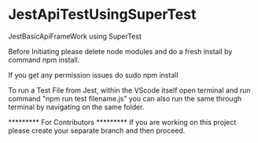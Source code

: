 # JestApiTestUsingSuperTest
JestBasicApiFrameWork using SuperTest



Before Initiating please delete node modules and do a fresh install 
by command npm install. 

If you get any permission issues do sudo npm install 

To run a Test File from Jest, within the VScode itself open terminal 
and run command  "npm run test filename.js" 
you can also run the same through terminal by navigating on the same folder.


********* For Contributors *********
  If you are working on this project please create your separate branch and then proceed.
  